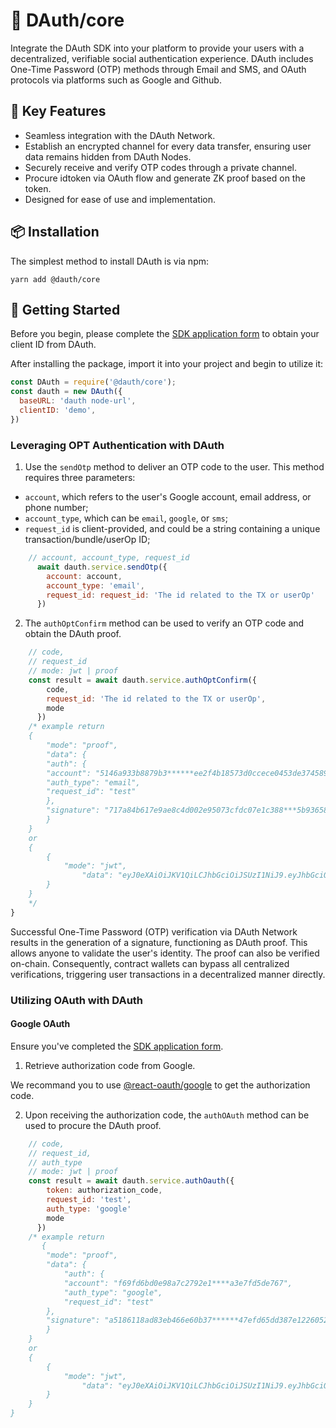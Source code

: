 # 🚀 DAuth/core

Integrate the DAuth SDK into your platform to provide your users with a decentralized, verifiable social authentication experience. DAuth includes One-Time Password (OTP) methods through Email and SMS, and OAuth protocols via platforms such as Google and Github.


## 🎉 Key Features

- Seamless integration with the DAuth Network.
- Establish an encrypted channel for every data transfer, ensuring user data remains hidden from DAuth Nodes.
- Securely receive and verify OTP codes through a private channel.
- Procure idtoken via OAuth flow and generate ZK proof based on the token.
- Designed for ease of use and implementation.

## 📦 Installation

The simplest method to install DAuth is via npm:

```shell
yarn add @dauth/core
```

## 🚀 Getting Started

Before you begin, please complete the [SDK application form](https://forms.gle/3A1bRx2ipX2fBLsw5) to obtain your client ID from DAuth.

After installing the package, import it into your project and begin to utilize it:

```javascript
const DAuth = require('@dauth/core');
const dauth = new DAuth({
  baseURL: 'dauth node-url',
  clientID: 'demo',
})
```

### Leveraging OPT Authentication with DAuth

1. Use the `sendOtp` method to deliver an OTP code to the user. This method requires three parameters:
* `account`, which refers to the user's Google account, email address, or phone number;
* `account_type`, which can be `email`, `google`, or `sms`;
* `request_id` is client-provided, and could be a string containing a unique transaction/bundle/userOp ID;

```javascript
    // account, account_type, request_id
      await dauth.service.sendOtp({
        account: account,
        account_type: 'email',
        request_id: request_id: 'The id related to the TX or userOp'
      })
```

2. The `authOptConfirm` method can be used to verify an OTP code and obtain the DAuth proof.

```javascript
    // code,
    // request_id
    // mode: jwt | proof
    const result = await dauth.service.authOptConfirm({
        code,
        request_id: 'The id related to the TX or userOp',
        mode
      })
    /* example return 
    {
        "mode": "proof",
        "data": {
        "auth": {
        "account": "5146a933b8879b3******ee2f4b18573d0ccece0453de374589",
        "auth_type": "email",
        "request_id": "test"
        },
        "signature": "717a84b617e9ae8c4d002e95073cfdc07e1c388***5b93658ea94f32945064dc0932ddeebb0d0fa17408b4e62aeea355304b6201b"
        }
    }
    or 
    {
        {
            "mode": "jwt",
                "data": "eyJ0eXAiOiJKV1QiLCJhbGciOiJSUzI1NiJ9.eyJhbGciOiJSUz*****vPdVzvmySt9dRlJ7IKH2VFP_7tKsndgLQxqXeDrEavdA3sptb7H6KdG4P57B3YDkXCkYo32Ts5PGgwxh3ayfjGC46WToWASL_p3XkFsDBiX6CW8Ko3ohqERwB1s6yBO4B-ox4r6591jnzy1AIstnEFmt673yqJLQ"
        }
    }
    */
}
```

Successful One-Time Password (OTP) verification via DAuth Network results in the generation of a signature, functioning as DAuth proof. This allows anyone to validate the user's identity. The proof can also be verified on-chain. Consequently, contract wallets can bypass all centralized verifications, triggering user transactions in a decentralized manner directly.

### Utilizing OAuth with DAuth

#### Google OAuth

Ensure you've completed the [SDK application form](https://forms.gle/3A1bRx2ipX2fBLsw5).

1. Retrieve authorization code from Google.

We recommand you to use [@react-oauth/google](https://www.npmjs.com/package/@react-oauth/google) to get the authorization code. 

2. Upon receiving the authorization code, the `authOAuth` method can be used to procure the DAuth proof.

```javascript
    // code, 
    // request_id,
    // auth_type
    // mode: jwt | proof
    const result = await dauth.service.authOauth({
        token: authorization_code,
        request_id: 'test',
        auth_type: 'google'
        mode
      })
    /* example return 
       {
        "mode": "proof",
        "data": {
            "auth": {
            "account": "f69fd6bd0e98a7c2792e1****a3e7fd5de767",
            "auth_type": "google",
            "request_id": "test"
        },
        "signature": "a5186118ad83eb466e60b37******47efd65dd387e1226052c3253aa60ac2c63fd1c"
        }
    }
    or 
    {
        {
            "mode": "jwt",
                "data": "eyJ0eXAiOiJKV1QiLCJhbGciOiJSUzI1NiJ9.eyJhbGciOiJSUz*****vPdVzvmySt9dRlJ7IKH2VFP_7tKsndgLQxqXeDrEavdA3sptb7H6KdG4P57B3YDkXCkYo32Ts5PGgwxh3ayfjGC46WToWASL_p3XkFsDBiX6CW8Ko3ohqERwB1s6yBO4B-ox4r6591jnzy1AIstnEFmt673yqJLQ"
        }
    }
}
```


